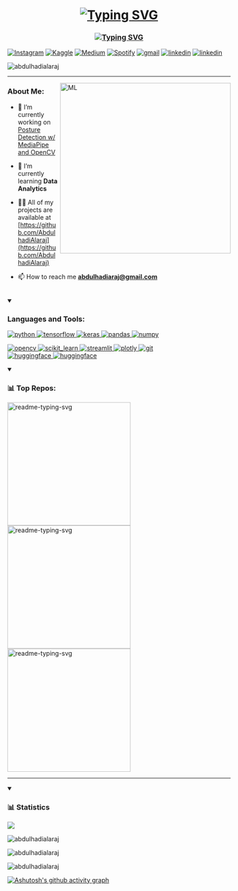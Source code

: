 <h1 align="center"><a href="https://git.io/typing-svg"><img src="https://readme-typing-svg.demolab.com?font=Fira+Code&pause=1000&center=true&repeat=false&random=false&width=435&lines=Hi+%F0%9F%91%8B%F0%9F%8F%BB%2C+I'm+Abdulhadi+Alaraj" alt="Typing SVG" /></a></h1>
<h3 align="center"><a href="https://git.io/typing-svg"><img src="https://readme-typing-svg.demolab.com?font=Fira+Code&size=17&pause=1000&center=true&random=false&width=435&lines=Aspiring+Machine+Learning+Enthusiast;Exploring+the+World+of+AI+and+Big+Data" alt="Typing SVG" /></a></h3> 
<a href="https://www.instagram.com/perseus2843/" target="_blank"><img src="https://img.shields.io/badge/Instagram-%23E4405F.svg?&style=for-the-badge&logo=instagram&logoColor=white" alt="Instagram"></a>
<a href="https://www.kaggle.com/abdulhadiaraj" target="_blank"><img src="https://img.shields.io/badge/Kaggle-20BEFF?style=for-the-badge&logo=Kaggle&logoColor=white" alt="Kaggle"></a>
<a href="https://medium.com/@abdulhadiaraj" target="_blank"><img src="https://img.shields.io/badge/Medium-12100E?style=for-the-badge&logo=medium&logoColor=white" alt="Medium"></a>
<a href="https://open.spotify.com/playlist/4Ms1VZCH3t1mRMWXCaHxar?si=fde99606f4ac47ac" target="_blank"><img src="https://img.shields.io/badge/Spotify-%231ED760.svg?&style=for-the-badge&logo=spotify&logoColor=white" alt="Spotify"></a>
<a href="mailto:abdulhadiaraj@gmail.com" target="_blank"><img src="https://img.shields.io/badge/Gmail-D14836?style=for-the-badge&logo=gmail&logoColor=white" alt="gmail"></a>
<a href="https://www.linkedin.com/in/abdulhadi-al-araj/" target="_blank"><img src="https://img.shields.io/badge/LinkedIn-0077B5?style=for-the-badge&logo=linkedin&logoColor=white" alt="linkedin"></a>
<a href="https://github.com/AbdulhadiAlaraj/My-CV/blob/3ff7fcbfff5c5168595d24b4898e09fa34854042/Abdulhadi_Alaraj_Resume.pdf" target="_blank"><img src="https://img.shields.io/badge/My Resume-8f011b?style=for-the-badge&logo=#111111&logoColor=white
" alt="linkedin"></a>

<p align="left"> <img src="https://komarev.com/ghpvc/?username=abdulhadialaraj&label=Profile%20views&color=0e75b6&style=for-the-badge" alt="abdulhadialaraj" /> </p>


***

<img align="right" alt="ML" width="385" src="https://miro.medium.com/v2/resize:fit:1400/0*RdQGmry_IdLt6kJj.gif">
<h3>About Me:</h3>

- 🔭 I’m currently working on [Posture Detection w/ MediaPipe and OpenCV](https://github.com/AbdulhadiAlaraj/Posture-Detection)

- 🌱 I’m currently learning **Data Analytics**

- 👨‍💻 All of my projects are available at [https://github.com/AbdulhadiAlaraj](https://github.com/AbdulhadiAlaraj)

- 📫 How to reach me **abdulhadiaraj@gmail.com**

<br>
<details open>
<summary><h3 align="left">Languages and Tools:</h3></summary>
<div id="badges" width>
  <a href="https://www.python.org" target="_blank" rel="noreferrer"> <img src="https://img.shields.io/badge/Python-FFD43B?style=for-the-badge&logo=python&logoColor=blue" alt="python"/> </a> 
  <a href="https://www.tensorflow.org" target="_blank" rel="noreferrer"> <img src="https://img.shields.io/badge/TensorFlow-FF6F00?style=for-the-badge&logo=tensorflow&logoColor=white" alt="tensorflow"/> </a>
  <a href="https://keras.io" target="_blank" rel="noreferrer"> <img src="https://img.shields.io/badge/Keras-FF0000?style=for-the-badge&logo=keras&logoColor=white" alt="keras"/> </a>
  <a href="https://pandas.pydata.org/" target="_blank" rel="noreferrer"> <img src="https://img.shields.io/badge/Pandas-2C2D72?style=for-the-badge&logo=pandas&logoColor=white" alt="pandas"/> </a> 
  <a href="https://numpy.org" target="_blank" rel="noreferrer"> <img src="https://img.shields.io/badge/Numpy-777BB4?style=for-the-badge&logo=numpy&logoColor=white" alt="numpy"/> </a>
  
  <a href="https://opencv.org/" target="_blank" rel="noreferrer" > <img src="https://img.shields.io/badge/OpenCV-27338e?style=for-the-badge&logo=OpenCV&logoColor=white" alt="opencv"/> </a>
  <a href="https://scikit-learn.org/" target="_blank" rel="noreferrer"> <img src="https://img.shields.io/badge/scikit_learn-F7931E?style=for-the-badge&logo=scikit-learn&logoColor=white" alt="scikit_learn"/> </a>
  <a href="https://streamlit.io" target="_blank" rel="noreferrer"> <img src="https://img.shields.io/badge/Streamlit-FF4B4B?style=for-the-badge&logo=Streamlit&logoColor=white" alt="streamlit"/> </a>
  <a href="https://plotly.com" target="_blank" rel="noreferrer"> <img src="https://img.shields.io/badge/Plotly-239120?style=for-the-badge&logo=plotly&logoColor=white" alt="plotly"/> </a>
  <a href="https://git-scm.com" target="_blank" rel="noreferrer"> <img src="https://img.shields.io/badge/GIT-E44C30?style=for-the-badge&logo=git&logoColor=white" alt="git"/> </a>  
  <a href="https://huggingface.co" target="_blank" rel="noreferrer" > <img src="https://tinyurl.com/2p9ft7xf" alt="huggingface"/> </a>
  <a href="https://www.mysql.com/" target="_blank" rel="noreferrer" > <img src="https://img.shields.io/badge/MySQL-005C84?style=for-the-badge&logo=mysql&logoColor=white" alt="huggingface"/> </a>

</div>
</details>

<details open>
<summary><h3 align="left">📊 Top Repos:</h3></summary>
<p align="left">
  <a href="https://github.com/AbdulhadiAlaraj/Posture-Detection"><img width="278" src="https://denvercoder1-github-readme-stats.vercel.app/api/pin/?username=AbdulhadiAlaraj&repo=Posture-Detection&theme=blueberry&hide_border=true&show_icons=true" alt="readme-typing-svg"></a>
  <a href="https://github.com/AbdulhadiAlaraj/SarcasmViz"><img width="278" src="https://denvercoder1-github-readme-stats.vercel.app/api/pin/?username=AbdulhadiAlaraj&repo=SarcasmViz&theme=blueberry&hide_border=true&show_icons=true" alt="readme-typing-svg"></a>
  <a href="https://github.com/YaserHabib/ArabicSarcasmDetection"><img width="278" src="https://denvercoder1-github-readme-stats.vercel.app/api/pin/?username=YaserHabib&repo=ArabicSarcasmDetection&theme=blueberry&hide_border=true&show_icons=true" alt="readme-typing-svg"></a>
</p>
</details>

***

<details open>
<summary><h3 align="left">📊 Statistics</h3></summary>
  <p><img src="http://github-profile-summary-cards.vercel.app/api/cards/profile-details?username=AbdulhadiAlaraj&theme=blueberry" ></p>
  <p><img src="https://github-readme-streak-stats.herokuapp.com/?user=AbdulhadiAlaraj&theme=blueberry" alt="abdulhadialaraj" /></p>
  <p><img src="https://github-readme-stats.vercel.app/api?username=AbdulhadiAlaraj&include_all_commits=true&count_private=true&show_icons=true&line_height=20&theme=blueberry" alt="abdulhadialaraj" /></p>
  <p><img src="https://github-readme-stats.vercel.app/api/top-langs?username=abdulhadialaraj&show_icons=true&locale=en&layout=compact&theme=blueberry" alt="abdulhadialaraj" /></p>
</details>

[![Ashutosh's github activity graph](https://github-readme-activity-graph.vercel.app/graph?username=AbdulhadiAlaraj&theme=tokyo-night&color=32ae85&line=559ff8&point=27e8a7&area=true)](https://github.com/AbdulhadiAlaraj/github-readme-activity-graph)
